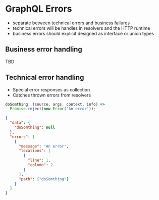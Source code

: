 # GraphQL Errors

- separate between technical errors and business failures
- technical errors will be handles in resolvers and the HTTP runtime
- business errors should explicit designed as interface or union types

## Business error handling

TBD

## Technical error handling

- Special error responses as collection
- Catches thrown errors from resolvers

```javascript
doSomthing: (source, args, context, info) =>
  Promise.reject(new Error('An error'));
```

```json
{
  "data": {
    "doSomthing": null
  },
  "errors": [
    {
      "message": "An error",
      "locations": [
        {
          "line": 1,
          "column": 2
        }
      ],
      "path": ["doSomthing"]
    }
  ]
}
```
